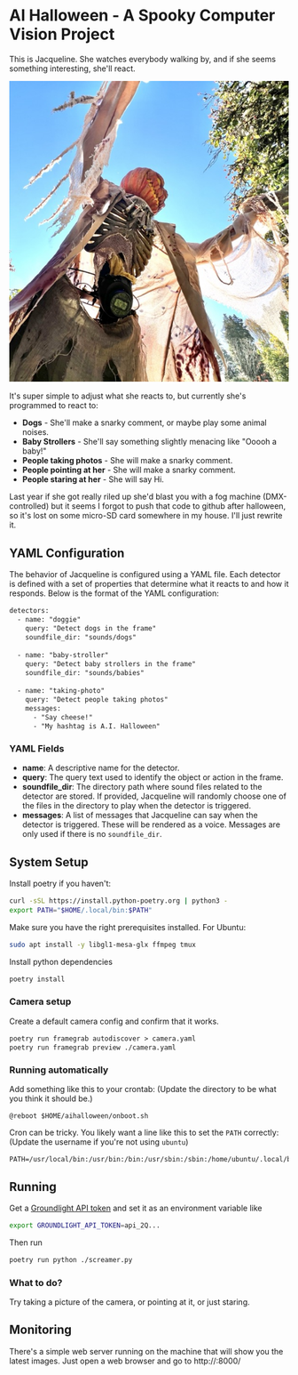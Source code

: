 # AI Halloween - A Spooky Computer Vision Project

This is Jacqueline.  She watches everybody walking by, and if she seems something interesting, she'll react.

![Jacqueline](media/jacqueline.jpeg)

It's super simple to adjust what she reacts to, but currently she's programmed to react to:

- **Dogs** - She'll make a snarky comment, or maybe play some animal noises.
- **Baby Strollers** - She'll say something slightly menacing like "Ooooh a baby!"
- **People taking photos** - She will make a snarky comment.
- **People pointing at her** - She will make a snarky comment.
- **People staring at her** - She will say Hi.

Last year if she got really riled up she'd blast you with a fog machine (DMX-controlled) but it seems I forgot to push that code to github after halloween, so it's lost on some micro-SD card somewhere in my house.  I'll just rewrite it.

## YAML Configuration

The behavior of Jacqueline is configured using a YAML file. Each detector is defined with a set of properties that determine what it reacts to and how it responds. Below is the format of the YAML configuration:

```
detectors:
  - name: "doggie"
    query: "Detect dogs in the frame"
    soundfile_dir: "sounds/dogs"

  - name: "baby-stroller"
    query: "Detect baby strollers in the frame"
    soundfile_dir: "sounds/babies"

  - name: "taking-photo"
    query: "Detect people taking photos"
    messages:
      - "Say cheese!"
      - "My hashtag is A.I. Halloween"
```

### YAML Fields

- **name**: A descriptive name for the detector.
- **query**: The query text used to identify the object or action in the frame.
- **soundfile_dir**: The directory path where sound files related to the detector are stored.  If provided, Jacqueline will randomly choose one of the files in the directory to play when the detector is triggered.
- **messages**: A list of messages that Jacqueline can say when the detector is triggered.  These will be rendered as a voice.  Messages are only used if there is no `soundfile_dir`.

## System Setup

Install poetry if you haven't:

```bash
curl -sSL https://install.python-poetry.org | python3 -
export PATH="$HOME/.local/bin:$PATH"
```

Make sure you have the right prerequisites installed.  For Ubuntu:

```bash
sudo apt install -y libgl1-mesa-glx ffmpeg tmux
```

Install python dependencies

```bash
poetry install
```

### Camera setup

Create a default camera config and confirm that it works.

```
poetry run framegrab autodiscover > camera.yaml
poetry run framegrab preview ./camera.yaml
```

### Running automatically

Add something like this to your crontab:
(Update the directory to be what you think it should be.)

```
@reboot $HOME/aihalloween/onboot.sh
```

Cron can be tricky.  You likely want a line like this to set the `PATH` correctly: 
(Update the username if you're not using `ubuntu`) 

```
PATH=/usr/local/bin:/usr/bin:/bin:/usr/sbin:/sbin:/home/ubuntu/.local/bin/
```

## Running

Get a [Groundlight API token](https://code.groundlight.ai/python-sdk/docs/getting-started/api-tokens)
and set it as an environment variable like

```bash
export GROUNDLIGHT_API_TOKEN=api_2Q...
```

Then run

```bash
poetry run python ./screamer.py
```

### What to do?

Try taking a picture of the camera, or pointing at it, or just staring.

## Monitoring

There's a simple web server running on the machine that will show you the latest images.  Just open a web browser and go to http://<your-machine-ip>:8000/
